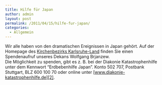 ```yaml
---
title: Hilfe für Japan
author: admin
layout: post
permalink: /2011/04/15/hilfe-fur-japan/
categories:
  - Allgemein
---
```

Wir alle haben von den dramatischen Ereignissen in Japan gehört. Auf der Homepage des [Kirchenbezirks Karlsruhe-Land][1] finden Sie einen Spendenaufruf unseres Dekans Wolfgang Brjanzew.  
Die Möglichkeit zu spenden, gibt es z. B. bei der Diakonie Katastrophenhilfe unter dem Kennwort &#8220;Erdbebenhilfe Japan&#8221;. Konto 502 707, Postbank Stuttgart, BLZ 600 100 70 oder online unter [www.diakonie-katastrophenhilfe.de][2].

 [1]: http://www.karlsruhe-land.de/index.php?module=pagemaster&func=viewpub&tid=1&pid=12
 [2]: http://www.diakonie-katastrophenhilfe.de